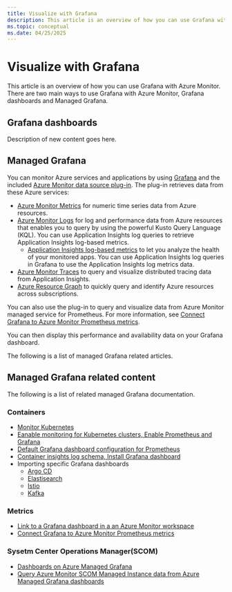 ```yaml
---
title: Visualize with Grafana
description: This article is an overview of how you can use Grafana with Azure Monitor.
ms.topic: conceptual
ms.date: 04/25/2025
---
```


# Visualize with Grafana

This article is an overview of how you can use Grafana with Azure Monitor. There are two main ways to use Grafana with Azure Monitor, Grafana dashboards and Managed Grafana.

## Grafana dashboards

Description of new content goes here.

## Managed Grafana

You can monitor Azure services and applications by using [Grafana](https://grafana.com/) and the included [Azure Monitor data source plug-in](https://grafana.com/docs/grafana/latest/datasources/azuremonitor/). The plug-in retrieves data from these Azure services:

- [Azure Monitor Metrics](../essentials/data-platform-metrics.md) for numeric time series data from Azure resources.
- [Azure Monitor Logs](../logs/data-platform-logs.md) for log and performance data from Azure resources that enables you to query by using the powerful Kusto Query Language (KQL). You can use Application Insights log queries to retrieve Application Insights log-based metrics.
    - [Application Insights log-based metrics](../essentials/app-insights-metrics.md) to let you analyze the health of your monitored apps. You can use Application Insights log queries in Grafana to use the Application Insights log metrics data.
- [Azure Monitor Traces](./../app/distributed-trace-data.md) to query and visualize distributed tracing data from Application Insights.
- [Azure Resource Graph](/azure/governance/resource-graph/overview) to quickly query and identify Azure resources across subscriptions.

You can also use the plug-in to query and visualize data from Azure Monitor managed service for Prometheus. For more information, see [Connect Grafana to Azure Monitor Prometheus metrics](../essentials/prometheus-grafana.md).

You can then display this performance and availability data on your Grafana dashboard.

The following is a list of managed Grafana related articles.

## Managed Grafana related content

The following is a list of related managed Grafana documentation.

### Containers
- [Monitor Kubernetes](../containers/monitor-kubernetes.md)
- [Eanable monitoring for Kubernetes clusters, Enable Prometheus and Grafana](../containers/kubernetes-monitoring-enable.md?tabs=cli#enable-prometheus-and-grafana)
- [Default Grafana dashboard configuration for Prometheus](../containers/prometheus-metrics-scrape-default.md#dashboards)
- [Container insights log schema, Install Grafana dashboard](../containers/container-insights-logs-schema.md#install-grafana-dashboard)
- Importing specific Grafana dashboards
    - [Argo CD](../containers/prometheus-argo-cd-integration.md)
    - [Elastisearch](../containers/prometheus-elasticsearch-integration.md)
    - [Istio](../containers/prometheus-istio-integration.md)
    - [Kafka](../containers/prometheus-kafka-integration.md)

### Metrics
- [Link to a Grafana dashboard in a an Azure Monitor workspace](../metrics/azure-monitor-workspace-manage.md?tabs=azure-portal#link-a-grafana-workspace)
 - [Connect Grafana to Azure Monitor Prometheus metrics](../metrics/prometheus-grafana.md?tabs=azure-managed-grafana)
 
### Sysetm Center Operations Manager(SCOM)
- [Dashboards on Azure Managed Grafana](../scom-manage-instance/dashboards-on-azure-managed-grafana.md)
- [Query Azure Monitor SCOM Managed Instance data from Azure Managed Grafana dashboards](../scom-manage-instance/query-scom-managed-instance-data-on-grafana.md)
